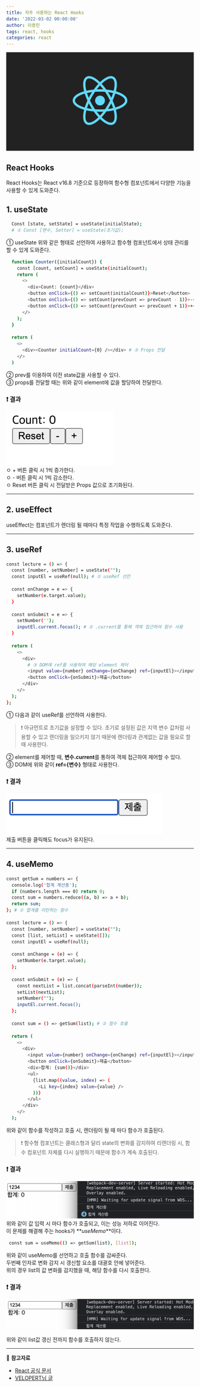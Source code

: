 ```yaml
---
title: 자주 사용하는 React Hooks
date: '2022-03-02 00:00:00'
author: 이용민
tags: react, hooks
categories: react
---
```


![react-logo.png](react-logo.png)

## React Hooks

React Hooks는 React v16.8 기준으로 등장하여 함수형 컴포넌트에서 다양한 기능을 사용할 수 있게 도와준다.

## 1. useState

```bash
  Const [state, setState] = useState(initialState);
  # ① Const [변수, Setter] = useState(초기값);
```

① useState 위와 같은 형태로 선언하여 사용하고 함수형 컴포넌트에서 상태 관리를 할 수 있게 도와준다.

```bash
  function Counter({initialCount}) {
    const [count, setCount] = useState(initialCount);
    return (
      <>
        <div>Count: {count}</div>
        <button onClick={() => setCount(initialCount)}>Reset</button>
        <button onClick={() => setCount(prevCount => prevCount - 1)}>-</button> # ②
        <button onClick={() => setCount(prevCount => prevCount + 1)}>+</button>
      </>
    );
  }

  return (
    <>
      <div><Counter initialCount={0} /></div> # ③ Props 전달
    </>
  )
```

② prev를 이용하여 이전 state값을 사용할 수 있다.  
③ props를 전달할 때는 위와 같이 element에 값을 할당하여 전달한다.

### ❗️ 결과

![react-01.png](react-01.png)  
ㅇ + 버튼 클릭 시 1씩 증가한다.  
ㅇ - 버튼 클릭 시 1씩 감소한다.  
ㅇ Reset 버튼 클릭 시 전달받은 Props 값으로 초기화된다.

---

## 2. useEffect

useEffect는 컴포넌트가 렌더링 될 때마다 특정 작업을 수행하도록 도와준다.

---

## 3. useRef

```bash
const lecture = () => {
  const [number, setNumber] = useState("");
  const inputEl = useRef(null); # ① useRef 선언

  const onChange = e => {
    setNumber(e.target.value);
  }

  const onSubmit = e => {
    setNumber('');
    inputEl.current.focus(); # ② .current를 통해 객체 접근하여 함수 사용
  }

  return (
    <>
      <div>
        # ③ DOM에 ref를 사용하여 해당 element 제어
        <input value={number} onChange={onChange} ref={inputEl}></input>
        <button onClick={onSubmit}>제출</button>
      </div>
    </>
  );
};
```

① 다음과 같이 useRef를 선언하여 사용한다.

> ❗️ 아규먼트로 초기값을 설정할 수 있다. 초기로 설정된 값은 지역 변수 값처럼 사용할 수 있고 렌더링을 일으키지 않기 때문에 렌더링과 관계없는 값을 필요로 할 때 사용한다.

② element를 제어할 때, **변수.current**를 통하여 객체 접근하여 제어할 수 있다.  
③ DOM에 위와 같이 **ref={변수}** 형태로 사용한다.

### ❗️ 결과

![react-02.png](react-02.png)  
제출 버튼을 클릭해도 focus가 유지된다.

---

## 4. useMemo

```bash
const getSum = numbers => {
  console.log('합계 계산중');
  if (numbers.length === 0) return 0;
  const sum = numbers.reduce((a, b) => a + b);
  return sum;
}; # ① 합계를 리턴하는 함수

const lecture = () => {
  const [number, setNumber] = useState("");
  const [list, setList] = useState([]);
  const inputEl = useRef(null);

  const onChange = (e) => {
    setNumber(e.target.value);
  };

  const onSubmit = (e) => {
    const nextList = list.concat(parseInt(number));
    setList(nextList);
    setNumber("");
    inputEl.current.focus();
  };

  const sum = () => getSum(list); # ② 함수 호출

  return (
    <>
      <div>
        <input value={number} onChange={onChange} ref={inputEl}></input>
        <button onClick={onSubmit}>제출</button>
        <div>합계: {sum()}</div>
        <ul>
          {list.map((value, index) => (
            <Li key={index} value={value} />
          ))}
        </ul>
      </div>
    </>
  );
```

위와 같이 함수를 작성하고 호출 시, 렌더링이 될 때 마다 함수가 호출된다.

> ❗️ 함수형 컴포넌트는 클래스형과 달리 state의 변화를 감지하여 리렌더링 시, 함수 컴포넌트 자체를 다시 실행하기 때문에 함수가 계속 호출된다.

### ❗️ 결과

![react-03.png](react-03.png)
위와 같이 값 입력 시 마다 함수가 호출되고, 이는 성능 저하로 이어진다.  
이 문제를 해결해 주는 hooks가 **_useMemo_**이다.

```bash
 const sum = useMemo(() => getSum(list), [list]);
```

위와 같이 useMemo를 선언하고 호출 함수를 감싸준다.  
두번째 인자로 변화 감지 시 갱신할 요소를 대괄호 안에 넣어준다.  
위의 경우 list의 값 변화를 감지했을 때, 해당 함수를 다시 호출한다.

### ❗️ 결과

![react-04.png](react-04.png)

위와 같이 list값 갱신 전까지 함수를 호출하지 않는다.

---

📂 **참고자료**

- [React 공식 문서](https://ko.reactjs.org/docs/hooks-reference.html)
- [VELOPERT님 글](https://velog.io/@velopert/react-hooks)
